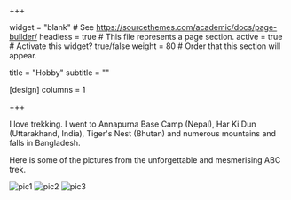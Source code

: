 +++

widget = "blank"  # See https://sourcethemes.com/academic/docs/page-builder/
headless = true  # This file represents a page section.
active = true  # Activate this widget? true/false
weight = 80  # Order that this section will appear.

title = "Hobby"
subtitle = ""

[design]
    columns = 1

+++

I love trekking. I went to Annapurna Base Camp (Nepal), Har Ki Dun (Uttarakhand, India), Tiger's Nest (Bhutan) and numerous mountains and falls in Bangladesh.

Here is some of the pictures from the unforgettable and mesmerising ABC trek. 

![pic1](/media/annapurna/annapurna_back_walking.jpg#thumbnail)
![pic2](/media/annapurna/annapurna_me.jpeg)
![pic3](/media/annapurna/annapurna_with_flag.jpg)